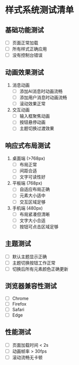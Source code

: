 # 样式系统测试清单

## 基础功能测试
- [ ] 页面正常加载
- [ ] 所有样式正确应用
- [ ] 没有控制台错误

## 动画效果测试
1. 消息动画
   - [ ] 添加AI消息时动画流畅
   - [ ] 添加用户消息时动画流畅
   - [ ] 滚动效果正常

2. 交互动画
   - [ ] 输入框聚焦动画
   - [ ] 按钮悬停动画
   - [ ] 主题切换过渡效果

## 响应式布局测试
1. 桌面端 (>768px)
   - [ ] 布局正常
   - [ ] 间距合适
   - [ ] 文字可读性好

2. 平板端 (768px)
   - [ ] 自适应布局正确
   - [ ] 元素大小适中
   - [ ] 交互区域足够

3. 手机端 (480px)
   - [ ] 布局紧凑但清晰
   - [ ] 文字大小合适
   - [ ] 按钮可点击区域足够

## 主题测试
- [ ] 默认主题显示正确
- [ ] 主题切换按钮工作正常
- [ ] 切换后所有元素颜色正确更新

## 浏览器兼容性测试
- [ ] Chrome
- [ ] Firefox
- [ ] Safari
- [ ] Edge

## 性能测试
- [ ] 页面加载时间 < 2s
- [ ] 动画帧率 > 30fps
- [ ] 滚动流畅无卡顿 